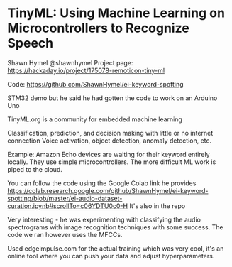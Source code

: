 # TinyML: Using Machine Learning on Microcontrollers to Recognize Speech
Shawn Hymel
@shawnhymel
Project page: https://hackaday.io/project/175078-remoticon-tiny-ml

Code: https://github.com/ShawnHymel/ei-keyword-spotting

STM32 demo but he said he had gotten the code to work on an Arduino Uno

TinyML.org is a community for embedded machine learning

Classification, prediction, and decision making with little or no internet connection
Voice activation, object detection, anomaly detection, etc.

Example: Amazon Echo devices are waiting for their keyword entirely locally. They use simple microcontrollers. The more difficult ML work is piped to the cloud.

You can follow the code using the Google Colab link he provides https://colab.research.google.com/github/ShawnHymel/ei-keyword-spotting/blob/master/ei-audio-dataset-curation.ipynb#scrollTo=c06YDTU0c0-H
It's also in the repo

Very interesting - he was experimenting with classifying the audio spectrograms with image recognition techniques with some success. The code we ran however uses the MFCCs.

Used edgeimpulse.com for the actual training which was very cool, it's an online tool where you can push your data and adjust hyperparameters.